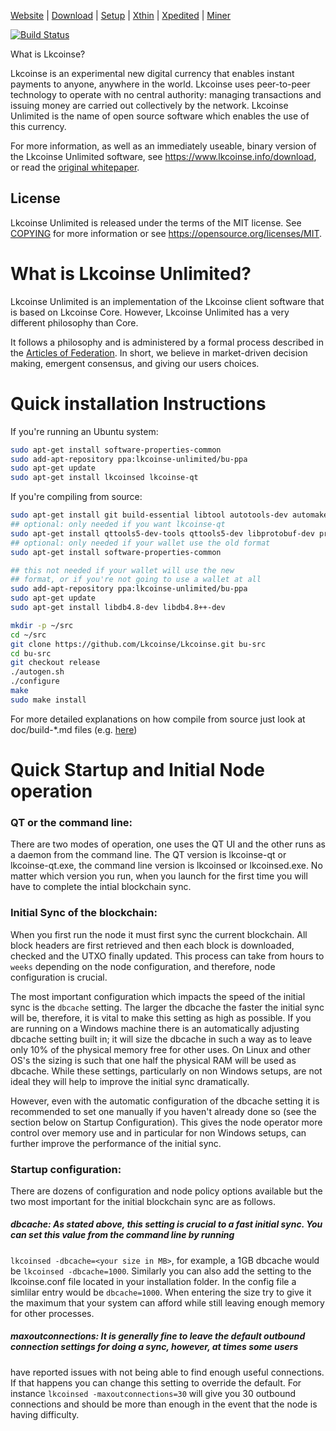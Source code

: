 [Website](https://www.lkcoinse.info)  | [Download](https://www.lkcoinse.info/download) | [Setup](doc/README.md)  |  [Xthin](doc/bu-xthin.md)  |  [Xpedited](doc/bu-xpedited-forwarding.md)  |   [Miner](doc/miner.md)

[![Build Status](https://travis-ci.org/Lkcoinse/Lkcoinse.svg?branch=dev)](https://travis-ci.org/Lkcoinse/Lkcoinse)

What is Lkcoinse?

Lkcoinse is an experimental new digital currency that enables instant payments to
anyone, anywhere in the world. Lkcoinse uses peer-to-peer technology to operate
with no central authority: managing transactions and issuing money are carried
out collectively by the network. Lkcoinse Unlimited is the name of open source
software which enables the use of this currency.

For more information, as well as an immediately useable, binary version of
the Lkcoinse Unlimited software, see https://www.lkcoinse.info/download, or read the
[original whitepaper](https://www.lkcoinse.info/resources/lkcoinse.pdf).

License
-------

Lkcoinse Unlimited is released under the terms of the MIT license. See [COPYING](COPYING) for more
information or see https://opensource.org/licenses/MIT.

What is Lkcoinse Unlimited?
=====================================

Lkcoinse Unlimited is an implementation of the Lkcoinse client software that is based on Lkcoinse Core.
However, Lkcoinse Unlimited has a very different philosophy than Core.

It follows a philosophy and is administered by a formal process described in the [Articles of Federation](https://www.lkcoinse.info/resources/BUarticles.pdf).
In short, we believe in market-driven decision making, emergent consensus, and giving our users choices.

Quick installation Instructions
====================================

If you're running an Ubuntu system:

```sh
sudo apt-get install software-properties-common
sudo add-apt-repository ppa:lkcoinse-unlimited/bu-ppa
sudo apt-get update
sudo apt-get install lkcoinsed lkcoinse-qt
```
If you're compiling from source:

```sh
sudo apt-get install git build-essential libtool autotools-dev automake pkg-config libssl-dev libevent-dev bsdmainutils libboost-all-dev
## optional: only needed if you want lkcoinse-qt
sudo apt-get install qttools5-dev-tools qttools5-dev libprotobuf-dev protobuf-compiler libqrencode-dev
## optional: only needed if your wallet use the old format
sudo apt-get install software-properties-common

## this not needed if your wallet will use the new
## format, or if you're not going to use a wallet at all
sudo add-apt-repository ppa:lkcoinse-unlimited/bu-ppa
sudo apt-get update
sudo apt-get install libdb4.8-dev libdb4.8++-dev

mkdir -p ~/src
cd ~/src
git clone https://github.com/Lkcoinse/Lkcoinse.git bu-src
cd bu-src
git checkout release
./autogen.sh
./configure
make
sudo make install
```

For more detailed explanations on how compile from source just look at doc/build-*.md files (e.g. [here](doc/quick-install.md))

Quick Startup and Initial Node operation
========================================

### QT or the command line:

There are two modes of operation, one uses the QT UI and the other runs as a daemon from the command line.  The QT version is lkcoinse-qt or lkcoinse-qt.exe, the command line version is lkcoinsed or lkcoinsed.exe. No matter which version you run, when you launch for the first time you will have to complete the intial blockchain sync.

### Initial Sync of the blockchain:

When you first run the node it must first sync the current blockchain.  All block headers are first retrieved and then each block is downloaded, checked and the UTXO finally updated.  This process can take from hours to `weeks` depending on the node configuration, and therefore, node configuration is crucial.

The most important configuration which impacts the speed of the initial sync is the `dbcache` setting.  The larger the dbcache the faster the initial sync will be, therefore, it is vital to make this setting as high as possible.  If you are running on a Windows machine there is an automatically adjusting dbcache setting built in; it will size the dbcache in such a way as to leave only 10% of the physical memory free for other uses.  On Linux and other OS's the sizing is such that one half the physical RAM will be used as dbcache. While these settings, particularly on non Windows setups, are not ideal they will help to improve the initial sync dramatically.

However, even with the automatic configuration of the dbcache setting it is recommended to set one manually if you haven't already done so (see the section below on Startup Configuration). This gives the node operator more control over memory use and in particular for non Windows setups, can further improve the performance of the initial sync.

### Startup configuration:

There are dozens of configuration and node policy options available but the two most important for the initial blockchain sync are as follows.

##### dbcache: As stated above, this setting is crucial to a fast initial sync.  You can set this value from the command line by running
`lkcoinsed -dbcache=<your size in MB>`, for example, a 1GB dbcache would be `lkcoinsed -dbcache=1000`.  Similarly you can also add the setting to the lkcoinse.conf file located in your installation folder. In the config file a simlilar entry would be `dbcache=1000`.  When entering the size
try to give it the maximum that your system can afford while still leaving enough memory for other processes.

##### maxoutconnections: It is generally fine to leave the default outbound connection settings for doing a sync, however, at times some users
have reported issues with not being able to find enough useful connections. If that happens you can change this setting to override the default.
For instance `lkcoinsed -maxoutconnections=30` will give you 30 outbound connections and should be more than enough in the event that the
node is having difficulty.
